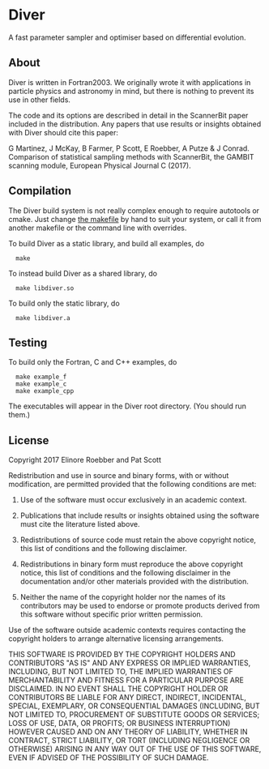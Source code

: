 Diver
=====

A fast parameter sampler and optimiser based on differential evolution.


About
--

Diver is written in Fortran2003.  We originally wrote it with applications in particle physics and astronomy in mind, but there is nothing to prevent its use in other fields.

The code and its options are described in detail in the ScannerBit paper included in the distribution.  Any papers that use results or insights obtained with Diver should cite this paper:

G Martinez, J McKay, B Farmer, P Scott, E Roebber, A Putze & J Conrad. Comparison of statistical sampling methods with ScannerBit, the GAMBIT scanning module, European Physical Journal C (2017).


Compilation
--

The Diver build system is not really complex enough to require autotools or cmake.  Just change [the makefile](makefile) by hand to suit your system, or call it from another makefile or the command line with overrides.

To build Diver as a static library, and build all examples, do
```
  make
```

To instead build Diver as a shared library, do
```
  make libdiver.so
```

To build only the static library, do
```
  make libdiver.a
```

Testing
--

To build only the Fortran, C and C++ examples, do
```
  make example_f
  make example_c
  make example_cpp
```

The executables will appear in the Diver root directory. (You should run them.)


License
--

Copyright 2017 Elinore Roebber and Pat Scott

Redistribution and use in source and binary forms, with or without modification, are permitted provided that the following conditions are met:

1. Use of the software must occur exclusively in an academic context.

2. Publications that include results or insights obtained using the software must cite the literature listed above.

3. Redistributions of source code must retain the above copyright notice, this list of conditions and the following disclaimer.

4. Redistributions in binary form must reproduce the above copyright notice, this list of conditions and the following disclaimer in the documentation and/or other materials provided with the distribution.

5. Neither the name of the copyright holder nor the names of its contributors may be used to endorse or promote products derived from this software without specific prior written permission.

Use of the software outside academic contexts requires contacting the copyright holders to arrange alternative licensing arrangements.

THIS SOFTWARE IS PROVIDED BY THE COPYRIGHT HOLDERS AND CONTRIBUTORS "AS IS" AND ANY EXPRESS OR IMPLIED WARRANTIES, INCLUDING, BUT NOT LIMITED TO, THE IMPLIED WARRANTIES OF MERCHANTABILITY AND FITNESS FOR A PARTICULAR PURPOSE ARE DISCLAIMED. IN NO EVENT SHALL THE COPYRIGHT HOLDER OR CONTRIBUTORS BE LIABLE FOR ANY DIRECT, INDIRECT, INCIDENTAL, SPECIAL, EXEMPLARY, OR CONSEQUENTIAL DAMAGES (INCLUDING, BUT NOT LIMITED TO, PROCUREMENT OF SUBSTITUTE GOODS OR SERVICES; LOSS OF USE, DATA, OR PROFITS; OR BUSINESS INTERRUPTION) HOWEVER CAUSED AND ON ANY THEORY OF LIABILITY, WHETHER IN CONTRACT, STRICT LIABILITY, OR TORT (INCLUDING NEGLIGENCE OR OTHERWISE) ARISING IN ANY WAY OUT OF THE USE OF THIS SOFTWARE, EVEN IF ADVISED OF THE POSSIBILITY OF SUCH DAMAGE.